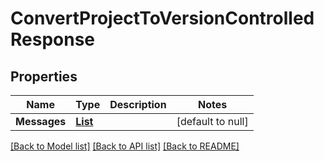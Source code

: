 # ConvertProjectToVersionControlledResponse
## Properties

Name | Type | Description | Notes
------------ | ------------- | ------------- | -------------
**Messages** | [**List**](string.md) |  | [default to null]

[[Back to Model list]](../README.md#documentation-for-models) [[Back to API list]](../README.md#documentation-for-api-endpoints) [[Back to README]](../README.md)

